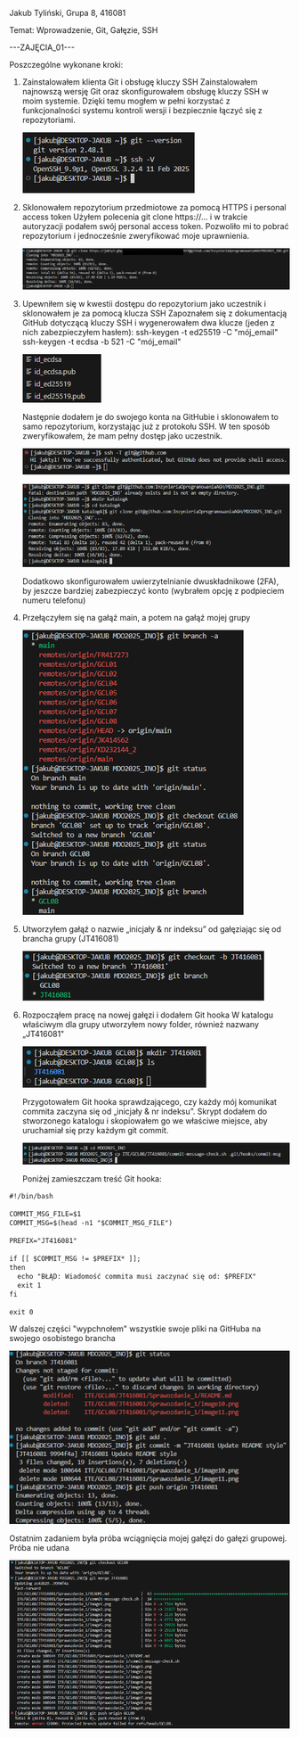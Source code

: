 Jakub Tyliński, Grupa 8, 416081

Temat: Wprowadzenie, Git, Gałęzie, SSH

---ZAJĘCIA_01---

Poszczególne wykonane kroki:
1. Zainstalowałem klienta Git i obsługę kluczy SSH
   Zainstalowałem najnowszą wersję Git oraz skonfigurowałem obsługę kluczy SSH w moim systemie. Dzięki temu mogłem w pełni korzystać z funkcjonalności systemu kontroli wersji i bezpiecznie łączyć się z repozytoriami.

   ![Git and SSH](image1.png)  

2. Sklonowałem repozytorium przedmiotowe za pomocą HTTPS i personal access token
   Użyłem polecenia git clone https://... i w trakcie autoryzacji podałem swój personal access token. Pozwoliło mi to pobrać repozytorium i jednocześnie zweryfikować moje uprawnienia.

   ![Sklonowanie repozytorium za pomocą personal acces token](image2.png)

3. Upewniłem się w kwestii dostępu do repozytorium jako uczestnik i sklonowałem je za pomocą klucza SSH
   Zapoznałem się z dokumentacją GitHub dotyczącą kluczy SSH i wygenerowałem dwa klucze (jeden z nich zabezpieczyłem hasłem):
   ssh-keygen -t ed25519 -C "mój_email"
   ssh-keygen -t ecdsa -b 521 -C "mój_email"

   ![Klucze](image3.png)

   Następnie dodałem je do swojego konta na GitHubie i sklonowałem to samo repozytorium, korzystając już z protokołu SSH. W ten sposób zweryfikowałem, że mam pełny dostęp jako uczestnik.

   ![Klucz SSH dla GitHuba](image4.png)

   ![Sklonowanie repozytorium za pomocą SSH](image5.png)

   Dodatkowo skonfigurowałem uwierzytelnianie dwuskładnikowe (2FA), by jeszcze bardziej zabezpieczyć konto (wybrałem opcję z podpieciem numeru telefonu)
4. Przełączyłem się na gałąź main, a potem na gałąź mojej grupy

   ![Branch mojej grupy](image6.png)

5. Utworzyłem gałąź o nazwie „inicjały & nr indeksu” od gałęziając się od brancha grupy (JT416081)

   ![Własny branch](image7.png)

6. Rozpocząłem pracę na nowej gałęzi i dodałem Git hooka
   W katalogu właściwym dla grupy utworzyłem nowy folder, również nazwany „JT416081"

   ![Folder JT416081](image8.png)

   Przygotowałem Git hooka  sprawdzającego, czy każdy mój komunikat commita zaczyna się od „inicjały & nr indeksu”. Skrypt dodałem do stworzonego katalogu i skopiowałem go we właściwe miejsce, aby uruchamiał się przy każdym git commit.

   ![Git hook we właściwym miejscu](image9.png)

   Poniżej zamieszczam treść Git hooka:

```
#!/bin/bash

COMMIT_MSG_FILE=$1
COMMIT_MSG=$(head -n1 "$COMMIT_MSG_FILE")

PREFIX="JT416081"   

if [[ $COMMIT_MSG != $PREFIX* ]]; 
then
  echo "BŁĄD: Wiadomość commita musi zaczynać się od: $PREFIX"
  exit 1
fi

exit 0
```
   W dalszej części "wypchnołem" wszystkie swoje pliki na GitHuba na swojego osobistego brancha

   ![Wypchnięcie zmian](image10.png)

   Ostatnim zadaniem była próba wciągnięcia mojej gałęzi do gałęzi grupowej. Próba nie udana

   ![Wypchniecie plików na GCL08](image11.png)
